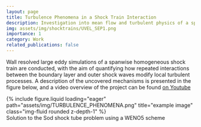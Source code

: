 ```yaml
---
layout: page
title: Turbulence Phenomena in a Shock Train Interaction
description: Investigation into mean flow and turbulent physics of a spanwise homogeneous shock train
img: assets/img/shocktrains/UVEL_SEP1.png
importance: 1
category: Work
related_publications: false
---
```


Wall resolved large eddy simulations of a spanwise homogeneous shock train are conducted, with the aim of quantifying how repeated interactions between the boundary layer and outer shock waves modify local turbulent processes. A description of the uncovered mechanisms is presented in the figure below, and a video overview of the project can be found [on Youtube](https://www.youtube.com/watch?v=owfRT77QUao&t=3s)


<div class="row">
    <div class="col-sm mt-3 mt-md-0">
        {% include figure.liquid loading="eager" path="assets/img/TURBULENCE_PHENOMENA.png" title="example image" class="img-fluid rounded z-depth-1" %}
    </div>
</div>
<div class="caption">
    Solution to the Sod shock tube problem using a WENO5 scheme 
</div>

